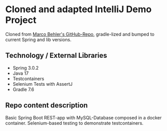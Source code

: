 # Cloned and adapted IntelliJ Demo Project

Cloned from [Marco Behler's GitHub-Repo](https://github.com/marcobehlerjetbrains/testcontainers-demo), 
gradle-lized and bumped to current Spring and lib versions.

## Technology / External Libraries

- Spring 3.0.2
- Java 17
- Testcontainers
- Selenium Tests with AssertJ
- Gradle 7.6

## Repo content description

Basic Spring Boot REST-app with MySQL-Database composed in a docker container.
Selenium-based testing to demonstrate testcontainers.

